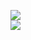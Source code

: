 [![](https://img.shields.io/badge/Made%20With-Github%20Spray-lightgrey.svg?style=for-the-badge&logo=github)](https://github.com/Annihil/github-spray#8384)  
[![](https://i.imgur.com/2DrTn0Z.gif)](https://github.com/Annihil/github-spray)